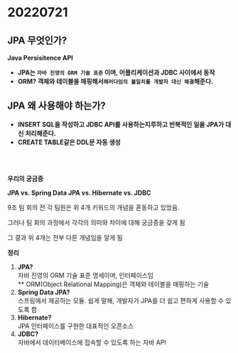 # 20220721


## JPA 무엇인가?

**Java Persisitence API**

- **JPA는 `자바 진영의 ORM 기술 표준` 이며, 어플리케이션과 JDBC 사이에서 동작**
- **ORM? 객체와 테이블을 매핑해서`패러다임의 불일치를 개발자 대신 해결`해준다.**



## JPA 왜 사용해야 하는가?

- **INSERT SQL을 작성하고 JDBC API를 사용하는지루하고 반복적인 일을 JPA가 대신 처리해준다.**
- **CREATE TABLE같은 DDL문 자동 생성**

<br></br>

**우리의 궁금증**

**JPA vs. Spring Data JPA vs. Hibernate vs. JDBC**

9조 팀 회의 전 각 팀원은 위 4개 키워드의 개념을 혼동하고 있었음.

그러나 팀 회의 과정에서 각각의 의미와 차이에 대해 궁금증을 갖게 됨

그 결과 위 4개는 전부 다른 개념임을 알게 됨

**정리**

1. **JPA?**   
   자바 진영의 ORM 기술 표준 명세이며, 인터페이스임   
       ** ORM(Object Relational Mapping)은 객체와 테이블을 매핑하는 기술
2. **Spring Data JPA?**   
   스프링에서 제공하는 모듈. 쉽게 말해, 개발자가 JPA를 더 쉽고 편하게 사용할 수 있도록 함
3. **Hibernate?**   
   JPA 인터페이스를 구현한 대표적인 오픈소스
4. **JDBC?**   
   자바에서 데이터베이스에 접속할 수 있도록 하는 자바 API







